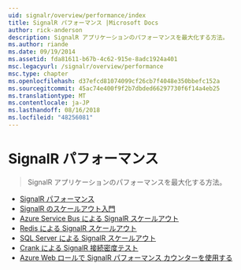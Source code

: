 ```yaml
---
uid: signalr/overview/performance/index
title: SignalR パフォーマンス |Microsoft Docs
author: rick-anderson
description: SignalR アプリケーションのパフォーマンスを最大化する方法。
ms.author: riande
ms.date: 09/19/2014
ms.assetid: fda81611-b67b-4c62-915e-8adc1924a401
msc.legacyurl: /signalr/overview/performance
msc.type: chapter
ms.openlocfilehash: d37efcd81074099cf26cb7f4048e350bbefc152a
ms.sourcegitcommit: 45ac74e400f9f2b7dbded66297730f6f14a4eb25
ms.translationtype: MT
ms.contentlocale: ja-JP
ms.lasthandoff: 08/16/2018
ms.locfileid: "48256081"
---
```

<a name="signalr-performance"></a>SignalR パフォーマンス
====================
> SignalR アプリケーションのパフォーマンスを最大化する方法。


- [SignalR パフォーマンス](signalr-performance.md)
- [SignalR のスケールアウト入門](scaleout-in-signalr.md)
- [Azure Service Bus による SignalR スケールアウト](scaleout-with-windows-azure-service-bus.md)
- [Redis による SignalR スケールアウト](scaleout-with-redis.md)
- [SQL Server による SignalR スケールアウト](scaleout-with-sql-server.md)
- [Crank による SignalR 接続密度テスト](signalr-connection-density-testing-with-crank.md)
- [Azure Web ロールで SignalR パフォーマンス カウンターを使用する](using-signalr-performance-counters-in-an-azure-web-role.md)
